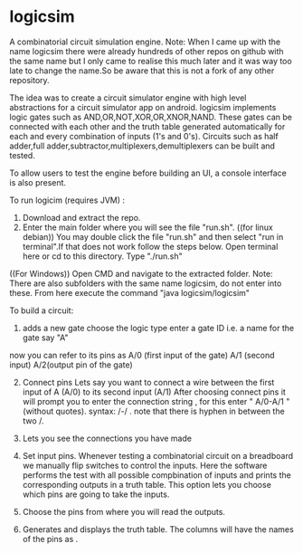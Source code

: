 # logicsim
A combinatorial circuit simulation engine.
Note: When I came up with the name logicsim there were already hundreds of other repos on github with the same name but I only came to realise this much later and it was way too late to change the name.So be aware that this is not a fork of any other repository.

The idea was to create a circuit simulator engine with high level abstractions for a circuit simulator app on android.
logicsim implements logic gates such as AND,OR,NOT,XOR,OR,XNOR,NAND. These gates can be connected with each other and the truth table generated automatically for each and every combination of inputs (1's and 0's).  Circuits such as half adder,full adder,subtractor,multiplexers,demultiplexers can be built and tested.

To allow users to test the engine before building an UI, a console interface is also present.

To run logicim (requires JVM) :
 1. Download and extract the repo.
  2. Enter the main folder where you will see the file "run.sh".
((for linux debian))
 You may double click the file "run.sh" and then select "run in terminal".If that does not work follow the steps below.
   Open terminal here or cd to this directory.
   Type "./run.sh"

((For Windows))
Open CMD and navigate to the extracted folder. Note: There are also subfolders with the same name logicsim, do not enter into these.
From here execute the command "java logicsim/logicsim"

To build a circuit:
 1. adds a new gate
choose the logic type
enter a gate ID i.e. a name for the gate  say "A"

now you can refer to its pins as A/0 (first input of the gate) A/1 (second input) A/2(output pin of the gate)

2. Connect pins 
 Lets say you want to connect a wire between the first input of A (A/0) to its second input (A/1)
 After choosing connect pins it will prompt you to enter the connection string
, for this enter  " A/0-A/1 " (without quotes). syntax: <gate ID>/<pin no.>-<gate ID>/<pin no.> . note that there is hyphen in between the two <gate ID>/<pin no.>.
 3. Lets you see the connections you have made

 4. Set input pins. Whenever testing a combinatorial circuit on a breadboard we manually flip switches to control the inputs. Here the software performs the test with all possible compbination of inputs and prints the corresponding outputs in a truth table. 
This option lets you choose which pins are going to take the inputs.

5. Choose the pins from where you will read the outputs.

6. Generates and displays the truth table. The columns will have the names of the pins as <gate ID>.<pin no.>





